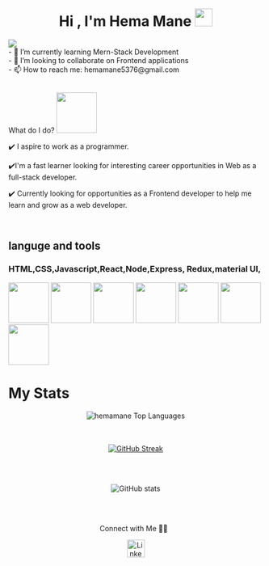 <!-- hello everyone 👋 i'm &#128512; Hema ... -->

<h1 align="center">Hi , I'm Hema Mane <img src="https://media.giphy.com/media/hvRJCLFzcasrR4ia7z/giphy.gif" width="35"/></h1>
<div align="center">

</div>
     <a href="#" align="center"><img src="https://readme-typing-svg.herokuapp.com?color=FFF&center=true&lines=1500%2B+Hours+of+Coding+Experience;Frontend+Trainee"></img></a>
     <br/>
      <div style="display:flex">
     - 🌱 I’m currently learning Mern-Stack Development <br/>
     - 👯  I’m looking to collaborate on Frontend applications<br/>
     - 📫  How to reach me: hemamane5376@gmail.com  
	
</p>
<br/>

</div>

<br/>
<p> What do I do? <img src="https://media.tenor.com/AlUkiGkR2j8AAAAC/new-game-ahagon-umiko-programming.gif" width="80"></p>

✔️  I aspire to work as a programmer.

✔️I'm a fast learner looking for interesting career opportunities in Web as a full-stack developer.


✔️ Currently looking for opportunities as a Frontend developer to help me learn and grow as a web developer.


<br/>
<h2>languge and tools</h2>
<h3>HTML,CSS,Javascript,React,Node,Express, Redux,material UI,</h5>
<div>
      <img src="https://user-images.githubusercontent.com/105298916/205045611-b27bcc58-7af3-4bc9-8917-86412406e61e.png" height="80px" width="80px"/>
   <img src="https://user-images.githubusercontent.com/105298916/205042582-cfcedcd1-c79d-49b0-94fe-d4bfd72de4b9.png" height="80px" width="80px"/>
    <img src="https://user-images.githubusercontent.com/105298916/205043350-462f9907-dbb7-4bf7-b7dd-13061783131a.png" height="80px" width="80px"/>
        <img src="https://user-images.githubusercontent.com/105298916/205043577-19d12a61-497c-4a04-accb-140814d68590.png" height="80px" width="80px"/>
     <img src="https://user-images.githubusercontent.com/105298916/205042780-5615095d-d01a-4ab9-9537-37eac258bafc.png" height="80px" width="80px"/>
     <img src="https://user-images.githubusercontent.com/105298916/205044949-9fd53f15-b47c-40fa-b061-db63b01cbb19.png" height="80px" width="80px"/>
     <img src="https://user-images.githubusercontent.com/105298916/205045052-b2044d6b-01cf-4728-9cdc-4eb846746d02.png" height="80px" width="80px"/>
       
</div> 



<h1>My Stats</h1>

<div align="center">
    <img align="center" alt="hemamane Top Languages" src="https://github-readme-stats.vercel.app/api/top-langs/?username=hemavmane&langs_count=20&theme=react&hide_border=true&bg_color=0D1117" />
<br />
	<br /><br />
	
[![GitHub Streak](https://github-readme-streak-stats.herokuapp.com?user=hemavmane&theme=tokyonight&date_format=j%20M%5B%20Y%5D)](https://git.io/streak-stats)
	
<br /><br />

	
![GitHub stats](https://github-readme-stats.vercel.app/api?username=hemavmane&show_icons=true&theme=tokyonight)

<br />


<br />


Connect with Me 🤝🏻 &nbsp;
</h4>
   
<div align="center">
    <a href="https://www.linkedin.com/in/hema-mane-6a6b4a241/">
    <img src="https://raw.githubusercontent.com/System-Glitch/System-Glitch/master/assets/img/svg/linkedin.svg" alt="LinkedIn" title="LinkedIn" width="35" height="35">   </a>
	

 </div>
